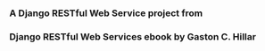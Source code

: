 ### A Django RESTful Web Service project from
### Django RESTful Web Services ebook by Gaston C. Hillar